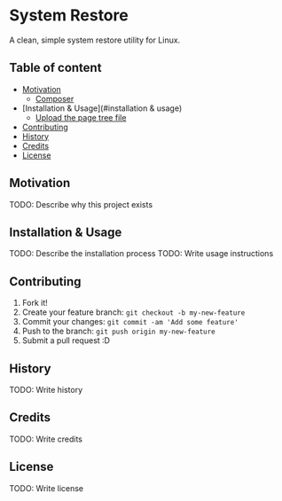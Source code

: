 # System Restore
A clean, simple system restore utility for Linux.

## Table of content

- [Motivation](#motivation)
    - [Composer](#composer)
- [Installation & Usage](#installation & usage)
    - [Upload the page tree file](#upload-the-page-tree-file)
- [Contributing](#contributing)
- [History](#history)
- [Credits](#credits)
- [License](#license)

## Motivation
TODO: Describe why this project exists

## Installation & Usage
TODO: Describe the installation process
TODO: Write usage instructions

## Contributing
1. Fork it!
2. Create your feature branch: `git checkout -b my-new-feature`
3. Commit your changes: `git commit -am 'Add some feature'`
4. Push to the branch: `git push origin my-new-feature`
5. Submit a pull request :D

## History
TODO: Write history

## Credits
TODO: Write credits

## License
TODO: Write license
